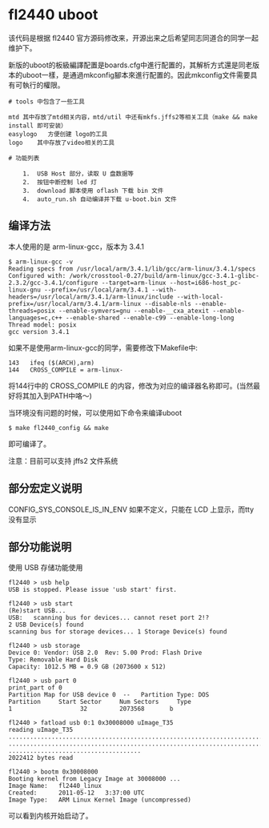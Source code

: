 fl2440 uboot
====

  该代码是根据 fl2440 官方源码修改来，开源出来之后希望同志同道合的同学一起维护下。
  
  新版的uboot的板級編譯配置是boards.cfg中進行配置的，其解析方式還是同老版本的uboot一樣，是通過mkconfig腳本來進行配置的。因此mkconfig文件需要具有可執行的權限。
  
    # tools 中包含了一些工具
  
	mtd	其中存放了mtd相关内容，mtd/util 中还有mkfs.jffs2等相关工具（make && make install 即可安装）
	easylogo   方便创建 logo的工具
	logo	其中存放了video相关的工具

    # 功能列表
    
        1.  USB Host 部分，读取 U 盘数据等
        2.  按钮中断控制 led 灯
        3.  download 脚本使用 oflash 下载 bin 文件
        4.  auto_run.sh 自动编译并下载 u-boot.bin 文件

 编译方法
------------------------------
  
  本人使用的是 arm-linux-gcc，版本为 3.4.1
  
    $ arm-linux-gcc -v
    Reading specs from /usr/local/arm/3.4.1/lib/gcc/arm-linux/3.4.1/specs
    Configured with: /work/crosstool-0.27/build/arm-linux/gcc-3.4.1-glibc-2.3.2/gcc-3.4.1/configure --target=arm-linux --host=i686-host_pc-linux-gnu --prefix=/usr/local/arm/3.4.1 --with-headers=/usr/local/arm/3.4.1/arm-linux/include --with-local-prefix=/usr/local/arm/3.4.1/arm-linux --disable-nls --enable-threads=posix --enable-symvers=gnu --enable-__cxa_atexit --enable-languages=c,c++ --enable-shared --enable-c99 --enable-long-long
    Thread model: posix
    gcc version 3.4.1

  如果不是使用arm-linux-gcc的同学，需要修改下Makefile中:
  
    143   ifeq ($(ARCH),arm)
    144   CROSS_COMPILE = arm-linux- 

将144行中的 CROSS_COMPILE 的内容，修改为对应的编译器名称即可。(当然最好将其加入到PATH中咯～)

  当环境没有问题的时候，可以使用如下命令来编译uboot
  
    $ make fl2440_config && make

  即可编译了。

注意：目前可以支持 jffs2 文件系统

部分宏定义说明
------------------------------

CONFIG_SYS_CONSOLE_IS_IN_ENV       如果不定义，只能在 LCD 上显示，而tty没有显示

部分功能说明
------------------------------

使用 USB 存储功能使用

    fl2440 > usb help
    USB is stopped. Please issue 'usb start' first.

    fl2440 > usb start
    (Re)start USB...
    USB:   scanning bus for devices... cannot reset port 2!?
    2 USB Device(s) found
    scanning bus for storage devices... 1 Storage Device(s) found

    fl2440 > usb storage
    Device 0: Vendor: USB 2.0  Rev: 5.00 Prod: Flash Drive
    Type: Removable Hard Disk
    Capacity: 1012.5 MB = 0.9 GB (2073600 x 512)

    fl2440 > usb part 0
    print_part of 0
    Partition Map for USB device 0  --   Partition Type: DOS
    Partition     Start Sector     Num Sectors     Type
    1                   32         2073568       b

    fl2440 > fatload usb 0:1 0x30008000 uImage_T35
    reading uImage_T35
    ................................................................................
    ................................................................................
    .....................................
    2022412 bytes read

    fl2440 > bootm 0x30008000
    Booting kernel from Legacy Image at 30008000 ...
    Image Name:   fl2440_linux
    Created:      2011-05-12   3:37:00 UTC
    Image Type:   ARM Linux Kernel Image (uncompressed)

可以看到内核开始启动了。
